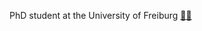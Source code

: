 PhD student at the University of Freiburg <a href = "https://open.spotify.com/playlist/66pbdcoGF6GgI6U0HbrwLm?si=300a29726e184772">🌳🌲</a>
